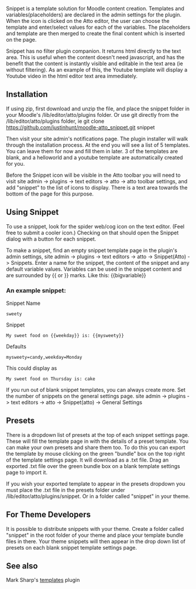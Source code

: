 
Snippet is a template solution for Moodle content creation. Templates and variables(placeholders) are declared in the admin settings for the plugin. When the icon is clicked on the Atto editor, the user can choose the template and enter/select values for each of the variables. The placeholders and template are then merged to create the final content which is inserted on the page.

Snippet has no filter plugin companion. It returns html directly to the text area. This is useful when the content doesn't need javascript, and has the benefit that the content is instantly visible and editable in the text area (ie without filtering). As an example of this, the Youtube template will display a Youtube video in the html editor text area immediately.


## Installation
If using zip, first download and unzip the file, and place the snippet folder in your Moodle's /lib/editor/atto/plugins folder. Or use git directly from the /lib/editor/atto/plugins folder, ie
git clone https://github.com/justinhunt/moodle-atto_snippet.git snippet

Then visit your site admin's notifications page. The plugin installer will walk through the installation process. At the end you will see a list of 5 templates. You can leave them for now and fill them in later.  3 of the templates are blank, and a helloworld and a youtube template are automatically created for you.

Before the Snippet icon will be visible in the Atto toolbar you will need to visit site admin -> plugins -> text editors -> atto -> atto toolbar settings, and add "snippet" to the list of icons to display. There is a text area towards the bottom of the page for this purpose.


## Using Snippet
To use a snippet, look for the spider web/cog icon on the text editor. (Feel free to submit a cooler icon.) Checking on that should open the Snippet dialog with a button for each snippet.

To make a snippet, find an empty snippet template page in the plugin's admin settings, site admin -> plugins -> text editors -> atto -> Snippet(Atto) -> Snippets. Enter a name for the snippet, the content of the snippet and any default variable values. Variables can be used in the snippet content and are surrounded by {{ or }} marks. Like this: {{bigvariable}}


### An example snippet:
Snippet Name
```
sweety
```

Snippet
```
My sweet food on {{weekday}} is: {{mysweety}}
```

Defaults
```
mysweety=candy,weekday=Monday
```

This could display as
```
My sweet food on Thursday is: cake
```

If you run out of blank snippet templates, you can always create more. Set the number of snippets on the general settings page.
site admin -> plugins -> text editors -> atto -> Snippet(atto) -> General Settings

## Presets
There is a dropdown list of presets at the top of each snippet settings page. These will fill the template page in with the details of a preset template. You can make your own presets and share them too. To do this you can export the template by mouse clicking on the green "bundle" box on the top right of the template settings page. It will download as a .txt file. Drag an exported .txt file over the green bundle box on a blank template settings page to import it.

If you wish your exported template to appear in the presets dropdown you must place the .txt file in the presets folder under /lib/editor/atto/plugins/snippet. Or in a folder called "snippet" in your theme.

## For Theme Developers
It is possible to distribute snippets with your theme. Create a folder called "snippet" in the root folder of your theme and place your template bundle files in there. Your theme snippets will then appear in the drop down list of presets on each blank snippet template settings page. 

## See also
 Mark Sharp's [templates](https://github.com/sharpchi/moodle-atto_templates) plugin

